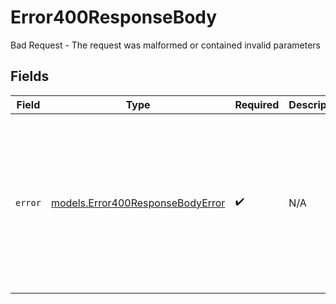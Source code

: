 # Error400ResponseBody

Bad Request - The request was malformed or contained invalid parameters


## Fields

| Field                                                                                                                                                 | Type                                                                                                                                                  | Required                                                                                                                                              | Description                                                                                                                                           | Example                                                                                                                                               |
| ----------------------------------------------------------------------------------------------------------------------------------------------------- | ----------------------------------------------------------------------------------------------------------------------------------------------------- | ----------------------------------------------------------------------------------------------------------------------------------------------------- | ----------------------------------------------------------------------------------------------------------------------------------------------------- | ----------------------------------------------------------------------------------------------------------------------------------------------------- |
| `error`                                                                                                                                               | [models.Error400ResponseBodyError](../models/error400responsebodyerror.md)                                                                            | :heavy_check_mark:                                                                                                                                    | N/A                                                                                                                                                   | {<br/>"code": "BadRequest",<br/>"message": "The request contains invalid parameters or malformed data",<br/>"requestID": "550e8400-e29b-41d4-a716-446655440000"<br/>} |